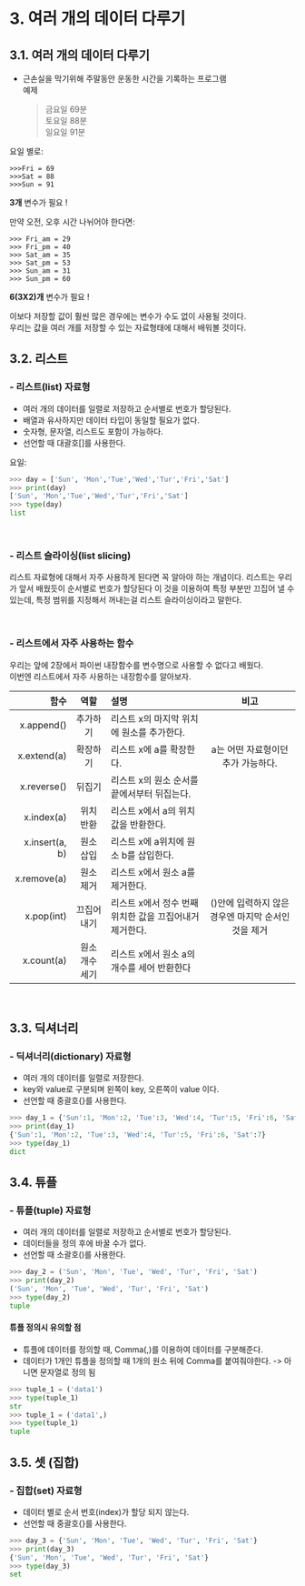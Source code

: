 # 3. 여러 개의 데이터 다루기
## 3.1. 여러 개의 데이터 다루기
- 근손실을 막기위해 주말동안 운동한 시간을 기록하는 프로그램    
예제   
    > 금요일 69분  
      토요일 88분   
      일요일 91분   

요일 별로:
~~~
>>>Fri = 69
>>>Sat = 88
>>>Sun = 91
~~~
**3개** 변수가 필요 !

만약 오전, 오후 시간 나뉘어야 한다면:   
~~~
>>> Fri_am = 29
>>> Fri_pm = 40
>>> Sat_am = 35
>>> Sat_pm = 53
>>> Sun_am = 31
>>> Sun_pm = 60
~~~   
**6(3X2)개** 변수가 필요 !

이보다 저장할 값이 훨씬 많은 경우에는 변수가 수도 없이 사용될 것이다.    
우리는 값을 여러 개를 저장할 수 있는 자료형태에 대해서 배워볼 것이다.
<br>
## 3.2. 리스트
### - 리스트(list) 자료형
- 여러 개의 데이터를 일렬로 저장하고 순서별로 번호가 할당된다.
- 배열과 유사하지만 데이터 타입이 동일할 필요가 없다.
- 숫자형, 문자열, 리스트도 포함이 가능하다.   
- 선언할 때 대괄호[]를 사용한다.

요일:
~~~python
>>> day = ['Sun', 'Mon','Tue','Wed','Tur','Fri','Sat']
>>> print(day)
['Sun', 'Mon','Tue','Wed','Tur','Fri','Sat']
>>> type(day)
list
~~~
<br>

### - 리스트 슬라이싱(list slicing)
리스트 자료형에 대해서 자주 사용하게 된다면 꼭 알아야 하는 개념이다. 
리스트는 우리가 앞서 배웠듯이 순서별로 번호가 할당된다 이 것을 이용하여 특정 부분만 끄집어 낼 수 있는데, 특정 범위를 지정해서 꺼내는걸 리스트 슬라이싱이라고 말한다.

<br>

### - 리스트에서 자주 사용하는 함수
우리는 앞에 2장에서 파이썬 내장함수를 변수명으로 사용할 수 없다고 배웠다.   
이번엔 리스트에서 자주 사용하는 내장함수를 알아보자.   

|함수|역할|설명|비고|
|---:|:---:|:---|:---:|
|x.append()|추가하기|리스트 x의 마지막 위치에 원소를 추가한다.||
|x.extend(a)|확장하기|리스트 x에 a를 확장한다.|a는 어떤 자료형이던 추가 가능하다.|
|x.reverse()|뒤집기|리스트 x의 원소 순서를 끝에서부터 뒤집는다.||
|x.index(a)|위치 반환|리스트 x에서 a의 위치 값을 반환한다.||
|x.insert(a, b)|원소 삽입|리스트 x에 a위치에 원소 b를 삽입한다.||
|x.remove(a)|원소 제거|리스트 x에서 원소 a를 제거한다.||
|x.pop(int)|끄집어내기|리스트 x에서 정수 번째 위치한 값을 끄집어내거 제거한다.|()안에 입력하지 않은 경우엔 마지막 순서인 것을 제거|
|x.count(a)|원소 개수 세기|리스트 x에서 원소 a의 개수를 세어 반환한다||
 
<br>

## 3.3. 딕셔너리
### - 딕셔너리(dictionary) 자료형
- 여러 개의 데이터를 일렬로 저장한다.
- key와 value로 구분되며 왼쪽이 key, 오른쪽이 value 이다.
- 선언할 때 중괄호{}를 사용한다.
~~~python
>>> day_1 = {'Sun':1, 'Mon':2, 'Tue':3, 'Wed':4, 'Tur':5, 'Fri':6, 'Sat':7}
>>> print(day_1)
{'Sun':1, 'Mon':2, 'Tue':3, 'Wed':4, 'Tur':5, 'Fri':6, 'Sat':7}
>>> type(day_1)
dict
~~~

## 3.4. 튜플
### - 튜플(tuple) 자료형
- 여러 개의 데이터를 일렬로 저장하고 순서별로 번호가 할당된다.
- 데이터들을 정의 후에 바꿀 수가 없다.
- 선언할 때 소괄호()를 사용한다.
~~~python
>>> day_2 = ('Sun', 'Mon', 'Tue', 'Wed', 'Tur', 'Fri', 'Sat')
>>> print(day_2)
('Sun', 'Mon', 'Tue', 'Wed', 'Tur', 'Fri', 'Sat')
>>> type(day_2)
tuple
~~~

#### 튜플 정의시 유의할 점
- 튜플에 데이터를 정의할 때, Comma(,)를 이용하여 데이터를 구분해준다.
- 데이터가 1개인 튜플을 정의할 때 1개의 원소 뒤에 Comma를 붙여줘야한다. -> 아니면 문자열로 정의 됨
~~~python
>>> tuple_1 = ('data1')
>>> type(tuple_1)
str
>>> tuple_1 = ('data1',)
>>> type(tuple_1)
tuple
~~~

## 3.5. 셋 (집합)
### - 집합(set) 자료형
- 데이터 별로 순서 번호(index)가 할당 되지 않는다.
- 선언할 때 중괄호{}를 사용한다.
~~~python
>>> day_3 = {'Sun', 'Mon', 'Tue', 'Wed', 'Tur', 'Fri', 'Sat'}
>>> print(day_3)
{'Sun', 'Mon', 'Tue', 'Wed', 'Tur', 'Fri', 'Sat'}
>>> type(day_3)
set
~~~

